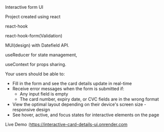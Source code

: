 Interactive form  UI

Project created using react

react-hook

react-hook-form(Validation)

MUI(design) with Datefield API.

useReducer for state management, 

useContext for props sharing.

Your users should be able to:

- Fill in the form and see the card details update in real-time
- Receive error messages when the form is submitted if:
  - Any input field is empty
  - The card number, expiry date, or CVC fields are in the wrong format
- View the optimal layout depending on their device's screen size - responsive design
- See hover, active, and focus states for interactive elements on the page


Live Demo :https://interactive-card-details-ui.onrender.com